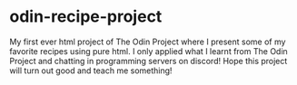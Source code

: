 # odin-recipe-project
My first ever html project of The Odin Project where I present some of my favorite recipes using pure html.
I only applied what I learnt from The Odin Project and chatting in programming servers on discord!
Hope this project will turn out good and teach me something!
